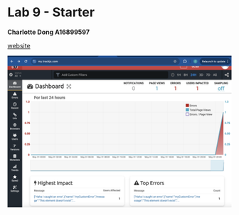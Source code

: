 # Lab 9 - Starter
**Charlotte Dong A16899597**

[website](https://cducsdcse.github.io/Lab9_Starter/)

![img](trackjs.png)
